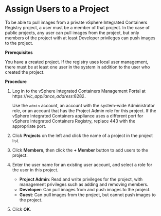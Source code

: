 # Assign Users to a Project #

To be able to pull images from a private vSphere Integrated Containers Registry project, a user must be a member of that project. In the case of public projects, any user can pull images from the project, but only members of the project with at least Developer privileges can push images to the project.

**Prerequisites**

You have a created project. If the registry uses local user management, there must be at least one user in the system in addition to the user who created the project.

**Procedure**

1. Log in to the vSphere Integrated Containers Management Portal at https://<i>vic_appliance_address</i>:8282.

   Use the `admin` account, an account with the system-wide Administrator role, or an account that has the Project Admin role for this project. If the vSphere Integrated Containers appliance uses a different port for vSphere Integrated Containers Registry, replace 443 with the appropriate port.
2. Click **Projects** on the left and click the name of a project in the project list.
7. Click **Members**, then click the **+ Member** button to add users to the project.
8. Enter the user name for an existing user account, and select a role for the user in this project.

   - **Project Admin**: Read and write privileges for the project, with management privileges such as adding and removing members.
   - **Developer**: Can pull images from and push images to the project.
   - **Guest**: Can pull images from the project, but cannot push images to the project.
5. Click **OK**.